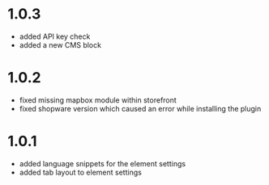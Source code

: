 # 1.0.3
- added API key check
- added a new CMS block 

# 1.0.2
- fixed missing mapbox module within storefront
- fixed shopware version which caused an error while installing the plugin

# 1.0.1
- added language snippets for the element settings
- added tab layout to element settings
